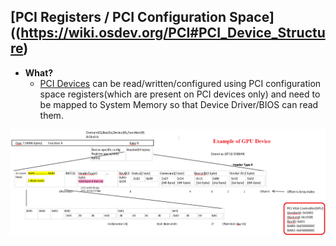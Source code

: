 ## [PCI Registers / PCI Configuration Space]((https://wiki.osdev.org/PCI#PCI_Device_Structure)
- **What?**
  - [PCI Devices](../PCI_Device) can be read/written/configured using PCI configuration space registers(which are present on PCI devices only) and need to be mapped to System Memory so that Device Driver/BIOS can read them.

<img src=pci-header.PNG width=800 />
